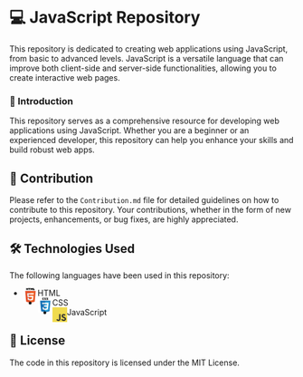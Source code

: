 # 💻 JavaScript Repository

This repository is dedicated to creating web applications using JavaScript, from basic to advanced levels. JavaScript is a versatile language that can improve both client-side and server-side functionalities, allowing you to create interactive web pages.

### 🚀 Introduction

This repository serves as a comprehensive resource for developing web applications using JavaScript. Whether you are a beginner or an experienced developer, this repository can help you enhance your skills and build robust web apps.

## 🤝 Contribution

Please refer to the `Contribution.md` file for detailed guidelines on how to contribute to this repository. Your contributions, whether in the form of new projects, enhancements, or bug fixes, are highly appreciated.

## 🛠️ Technologies Used

The following languages have been used in this repository:

- <img align="left" alt="HTML5" width="26px" src="https://raw.githubusercontent.com/github/explore/80688e429a7d4ef2fca1e82350fe8e3517d3494d/topics/html/html.png" /> HTML
- <img align="left" alt="CSS3" width="26px" src="https://raw.githubusercontent.com/github/explore/80688e429a7d4ef2dca1e82350fe8e3517d3494d/topics/css/css.png" /> CSS
- <img align="left" alt="JavaScript" width="26px" src="https://raw.githubusercontent.com/github/explore/80688e429a7d4ef2a1e82350fe8e3517d3494d/topics/javascript/javascript.png" /> JavaScript

## 📄 License

The code in this repository is licensed under the MIT License.
